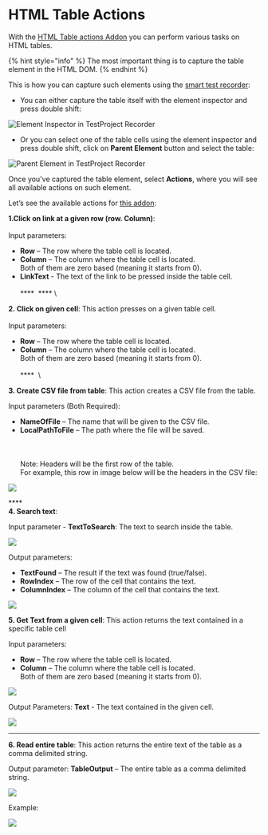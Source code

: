 # HTML Table Actions

With the [HTML Table actions Addon](https://addons.testproject.io/html-table-actions) you can perform various tasks on HTML tables.

{% hint style="info" %}
The most important thing is to capture the table element in the HTML DOM.
{% endhint %}

This is how you can capture such elements using the [smart test recorder](https://testproject.io/smart-test-recorder/):

* You can either capture the table itself with the element inspector and press double shift:

![Element Inspector in TestProject Recorder](../../.gitbook/assets/html-table-element-inspector.png)

*  Or you can select one of the table cells using the element inspector and press double shift, click on **Parent Element** button and select the table:

![Parent Element in TestProject Recorder](../../.gitbook/assets/parent-element-in-testproject-recorder.png)

Once you've captured the table element, select **Actions**, where you will see all available actions on such element.

Let’s see the available actions for [this addon](https://addons.testproject.io/html-table-actions):

**1.Click on link at a given row (row. Column)**:\
\
Input parameters:

* **Row** – The row where the table cell is located.
* **Column** – The column where the table cell is located.\
  Both of them are zero based (meaning it starts from 0).
* **LinkText**  - The text of the link to be pressed inside the table cell.\
  \
  &#x20;**** <img src="../../.gitbook/assets/html-table-actions-addon-1.png" alt="" data-size="original"> **** \


**2. Click on given cell**: This action presses on a given table cell.\
\
Input parameters:

* **Row** – The row where the table cell is located.
* **Column** – The column where the table cell is located.\
  Both of them are zero based (meaning it starts from 0).\
  \
  &#x20;**** <img src="../../.gitbook/assets/html-table-actions-addon-2.png" alt="" data-size="original"> \


**3. Create CSV file from table**: This action creates a CSV file from the table.

Input parameters (Both Required):

* **NameOfFile** – The name that will be given to the CSV file.
* **LocalPathToFile** – The path where the file will be saved.\
  \
  &#x20;<img src="../../.gitbook/assets/html-table-actions-addon-4.png" alt="" data-size="original"> \
  \
  Note: Headers will be the first row of the table.\
  For example, this row in image below will be the headers in the CSV file:

![](../../.gitbook/assets/html-table-actions-addon-3.png)

****\
**4. Search text**:

Input parameter - **TextToSearch**: The text to search inside the table.

![](../../.gitbook/assets/html-table-actions-addon-5.png)

Output parameters:

* **TextFound** – The result if the text was found (true/false).
* **RowIndex** – The row of the cell that contains the text.
* **ColumnIndex** – The column of the cell that contains the text.

![](../../.gitbook/assets/html-table-actions-addon-6.png)



**5. Get Text from a given cell**: This action returns the text contained in a specific table cell

Input parameters:

* **Row** – The row where the table cell is located.
* **Column** – The column where the table cell is located.\
  Both of them are zero based (meaning it starts from 0).

![](../../.gitbook/assets/html-table-actions-addon-7.png)

Output Parameters: **Text** - The text contained in the given cell.

![](../../.gitbook/assets/html-table-actions-addon-10.png)

****

**6. Read entire table**: This action returns the entire text of the table as a comma delimited string.

Output parameter: **TableOutput** – The entire table as a comma delimited string.

![](../../.gitbook/assets/html-table-actions-addon-8.png)

Example:

![](../../.gitbook/assets/html-table-actions-addon-9.png)
